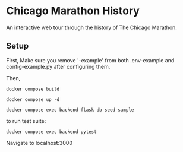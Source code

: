 # Chicago Marathon History

An interactive web tour through the history of The Chicago Marathon.

## Setup

First, Make sure you remove '-example' from both .env-example and config-example.py after configuring them.

Then,

```
docker compose build
```

```
docker compose up -d
```

```
docker compose exec backend flask db seed-sample
```

to run test suite:

```
docker compose exec backend pytest
```

Navigate to localhost:3000
